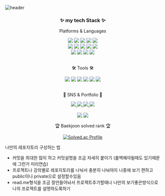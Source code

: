 <!--
**junhyeok0703/junhyeok0703** is a ✨ _special_ ✨ repository because its `README.md` (this file) appears on your GitHub profile.

Here are some ideas to get you started:

- 🔭 I’m currently working on ...
- 🌱 I’m currently learning ...
- 👯 I’m looking to collaborate on ...
- 🤔 I’m looking for help with ...
- 💬 Ask me about ...
- 📫 How to reach me: ...
- 😄 Pronouns: ...
- ⚡ Fun fact: ...
-->
![header](https://capsule-render.vercel.app/api?type=cylinder&color=000000&height=150&section=header&text=jun0703's%20Github&fontColor=ffffff&fontSize=70&animation=fadeIn&fontAlignY=55&desc=%20&descAlignY=62&descAlign=62)

<!-- header -->
<div align=center>
	<h3>✨ my tech Stack ✨</h3>
	<p> Platforms & Languages </p>
</div>
<div align="center">
	<img src="https://img.shields.io/badge/Java-007396?style=badge&logo=Conda-Forge&logoColor=white" />
	<img src="https://img.shields.io/badge/HTML5-E34F26?style=badge&logo=HTML5&logoColor=white" />
	<img src="https://img.shields.io/badge/CSS3-1572B6?style=badge&logo=CSS3&logoColor=white" />
	<img src="https://img.shields.io/badge/JavaScript-F7DF1E?style=badge&logo=JavaScript&logoColor=white" />
	<img src="https://img.shields.io/badge/mysql-4479A1?style=badge&logo=mysql&logoColor=white" />
	<br>
	<img src="https://img.shields.io/badge/Bootstrap-7952B3?style=badge&logo=Bootstrap&logoColor=white" />
	<img src="https://img.shields.io/badge/Linux-FCC624?style=badge&logo=Linux&logoColor=white" />
	<img src="https://img.shields.io/badge/React-61DAFB?style=badge&logo=React&logoColor=white" />
	<img src="https://img.shields.io/badge/git-F05032?style=for-the-badge&logo=git&logoColor=white">
	<img src="https://img.shields.io/badge/python-3776AB?style=for-the-badge&logo=python&logoColor=white">
	<br>
	<img src="https://img.shields.io/badge/PyTorch-EE4C2C?style=for-the-badge&logo=PyTorch&logoColor=white">
	<img src="https://img.shields.io/badge/plotly-3F4F75?style=for-the-badge&logo=plotly&logoColor=white">
	<img src="https://img.shields.io/badge/spring%20boot-6DB33F?style=for-the-badge&logo=springboot&logoColor=white">
	<img src="https://img.shields.io/badge/LangChain-0B5A9D?style=for-the-badge&logo=LangChain&logoColor=white">
</div>

<br>
<div align=center>
	<p>🛠 Tools 🛠</p>
</div>
<div align=center>
	<img src="https://img.shields.io/badge/IntelliJ IDEA%20IDE-000000?style=badge&logo=IntelliJ IDEA&logoColor=white" />
	<img src="https://img.shields.io/badge/Visual%20Studio%20Code-007ACC?style=badge&logo=VisualStudioCode&logoColor=white" />
	<img src="https://img.shields.io/badge/GitHub-181717?style=badge&logo=GitHub&logoColor=white" />
	<img src="https://img.shields.io/badge/jupyter-F37626?style=for-the-badge&logo=jupyter&logoColor=white">
	<img src="https://img.shields.io/badge/Google%20Colab-F9AB00?style=for-the-badge&logo=googlecolab&logoColor=white">
	<img src="https://img.shields.io/badge/ChatGPT-00A67E?style=for-the-badge&logo=OpenAI&logoColor=white">
  <br>
</div>
<br>
<div align=center>
	<p>🎨 SNS & Portfolio 🎨</p>
</div>
<div align=center>
	<a href="[https://yermi.co.kr](https://bouncy-mat-9c6.notion.site/Junhyeok-Park-Portfolio-156ffb3dfb534b15b836c24d5fe81f60)">
		<img src="https://img.shields.io/badge/Instagram-E4405F?style=badge&logo=Instagram&logoColor=white" />
	</a>
	<a href="[https://gentle-snowboard-1c6.notion.site/Yermi-5e8c65dba4df4ab09e83665cf2ee001d](https://bouncy-mat-9c6.notion.site/Junhyeok-Park-Portfolio-156ffb3dfb534b15b836c24d5fe81f60)">
		<img src="https://img.shields.io/badge/Notion-000000?style=badge&logo=Notion&logoColor=white" />
	</a>
	<a href="https://www.linkedin.com/in/junhyeok0703/">
		<img src="https://img.shields.io/badge/LinkedIn-0077B5?style=badge&logo=LinkedIn&logoColor=white" />
	</a>
	<a href="https://velog.io/@junhyeok0703/posts">
		<img src="https://img.shields.io/badge/Velog-20C997?style=badge&logo=Vimeo&logoColor=white" />
	</a>
	<br>
</div>
<div align=center>
	<br>
<img src="https://github-readme-stats.vercel.app/api/top-langs/?username=junhyeok0703&layout=compact">
<img src="https://github-readme-stats.vercel.app/api?username=junhyeok0703&show_icons=true">


<br>
<p>🏆 Baekjoon solved rank 🏆</p>
	
 [![Solved.ac Profile](http://mazassumnida.wtf/api/v2/generate_badge?boj=pjh0703)](https://solved.ac/pjh0703)
 </div>
<p>나만의 레포지토리 구성하는 법</p>

<ul>
	<li>커밋을 최대한 많이 하고 커밋설명을 조금 자세히 붙이기 (롤백해야될때도 있기때문에 그런거 미리연습)</li>
	<li>프로젝트나 강의별로 레포지토리를 나눠서 충분히 나눠야지 나중에 보기 편하고 public이나 private으로 설정할수있음</li>
	<li>read.me형식을 조금 잘만들어놔서 프로젝트추가할때나 나만의 보기좋은방식으로 나의 프로젝트를 설명하도록하기</li>
</ul>
